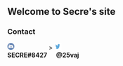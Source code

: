 # 
## Welcome to Secre's site
### Contact
<p>
<img src="discord logo.png" alt="Discord" style="width:16px;height:16px;" > 
&emsp;&emsp;&emsp;&emsp;&emsp; >
<img src="twitterlogo.jpg" alt="Twitter" style="width:16px;height:16px;" >
<br><strong> SECRE#8427 &emsp; @25vaj</strong>
</p>
